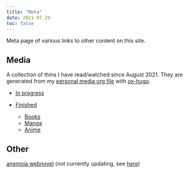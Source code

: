 ```yaml
---
title: "Meta"
date: 2021-07-29
toc: false
---
```


<p></p>
Meta page of various links to other content on this site.

<!--
## Notes

- [Basics of Machine Learning](/notes/machine-learning)

-->
## Media

A collection of thins I have read/watched since August 2021. They are generated from my [personal media org file](https://raw.githubusercontent.com/rayes0/blog/master/content-org/media-list.org) with [ox-hugo](https://ox-hugo.scripter.co/).

- [In progress](/media/in-progress)

- [Finished](/media/finished)
  - [Books](/media/finished#books)
  - [Manga](/media/finished#manga)
  - [Anime](/media/finished#anime)

## Other

[anemoia webnovel](/anemoia/) (not currently updating, see [here](/about/#writing))
